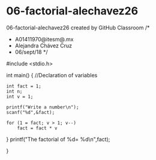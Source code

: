 # 06-factorial-alechavez26
06-factorial-alechavez26 created by GitHub Classroom
/*
 * A01411970@itesm@.mx
 * Alejandra Chávez Cruz
 * 06/sept/18
 */


#include <stdio.h>

int main() {
    //Declaration of variables

    int fact = 1;
    int n;
    int v = 1;

    printf("Write a number\n");
    scanf("%d",&fact);

    for (1 = fact; v > 1; v--)
        fact = fact * v
}
printf("The factorial of %d= %d\n",fact);

}

